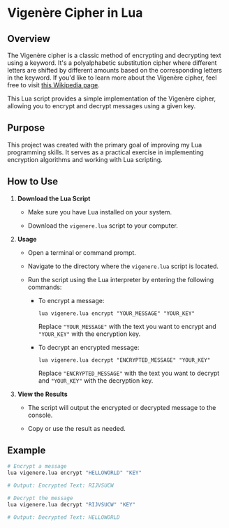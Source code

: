 # Vigenère Cipher in Lua

## Overview

The Vigenère cipher is a classic method of encrypting and decrypting text using a keyword. It's a polyalphabetic substitution cipher where different letters are shifted by different amounts based on the corresponding letters in the keyword. If you'd like to learn more about the Vigenère cipher, feel free to visit [this Wikipedia page](https://en.wikipedia.org/wiki/Vigen%C3%A8re_cipher).

This Lua script provides a simple implementation of the Vigenère cipher, allowing you to encrypt and decrypt messages using a given key.

## Purpose

This project was created with the primary goal of improving my Lua programming skills. It serves as a practical exercise in implementing encryption algorithms and working with Lua scripting.


## How to Use

1. **Download the Lua Script**

   - Make sure you have Lua installed on your system.

   - Download the `vigenere.lua` script to your computer.

2. **Usage**

   - Open a terminal or command prompt.

   - Navigate to the directory where the `vigenere.lua` script is located.

   - Run the script using the Lua interpreter by entering the following commands:

     - To encrypt a message:

       ```
       lua vigenere.lua encrypt "YOUR_MESSAGE" "YOUR_KEY"
       ```

       Replace `"YOUR_MESSAGE"` with the text you want to encrypt and `"YOUR_KEY"` with the encryption key.

     - To decrypt an encrypted message:

       ```
       lua vigenere.lua decrypt "ENCRYPTED_MESSAGE" "YOUR_KEY"
       ```

       Replace `"ENCRYPTED_MESSAGE"` with the text you want to decrypt and `"YOUR_KEY"` with the decryption key.

3. **View the Results**

   - The script will output the encrypted or decrypted message to the console.

   - Copy or use the result as needed.

## Example

```bash
# Encrypt a message
lua vigenere.lua encrypt "HELLOWORLD" "KEY"

# Output: Encrypted Text: RIJVSUCW

# Decrypt the message
lua vigenere.lua decrypt "RIJVSUCW" "KEY"

# Output: Decrypted Text: HELLOWORLD
```